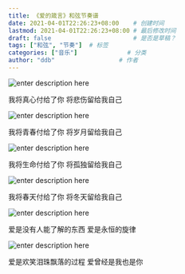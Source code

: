 ```yaml
---
title: 《爱的箴言》和弦节奏谱
date: 2021-04-01T22:26:23+08:00    # 创建时间
lastmod: 2021-04-01T22:26:23+08:00 # 最后修改时间
draft: false                       # 是否是草稿？
tags: ["和弦", "节奏"]  # 标签
categories: ["音乐"]              # 分类
author: "ddb"                  # 作者
---
```



![enter description here](https://cdn.jsdelivr.net/gh/huangxd-/imges/小书匠/1617287359233.png)

我将真心付给了你 将悲伤留给我自己

![enter description here](https://cdn.jsdelivr.net/gh/huangxd-/imges/小书匠/1617287511629.png)

我将青春付给了你 将岁月留给我自己

![enter description here](https://cdn.jsdelivr.net/gh/huangxd-/imges/小书匠/1617287556851.png)

我将生命付给了你 将孤独留给我自己

![enter description here](https://cdn.jsdelivr.net/gh/huangxd-/imges/小书匠/1617287613169.png)

我将春天付给了你 将冬天留给我自己

![enter description here](https://cdn.jsdelivr.net/gh/huangxd-/imges/小书匠/1617287664164.png)

爱是没有人能了解的东西 爱是永恒的旋律

![enter description here](https://cdn.jsdelivr.net/gh/huangxd-/imges/小书匠/1617287692716.png)

爱是欢笑泪珠飘落的过程 爱曾经是我也是你
